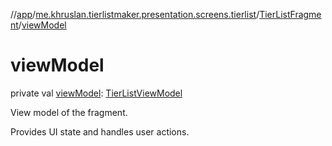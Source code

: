 //[app](../../../index.md)/[me.khruslan.tierlistmaker.presentation.screens.tierlist](../index.md)/[TierListFragment](index.md)/[viewModel](view-model.md)

# viewModel

private val [viewModel](view-model.md): [TierListViewModel](../../me.khruslan.tierlistmaker.presentation.viewmodels/-tier-list-view-model/index.md)

View model of the fragment.

Provides UI state and handles user actions.
